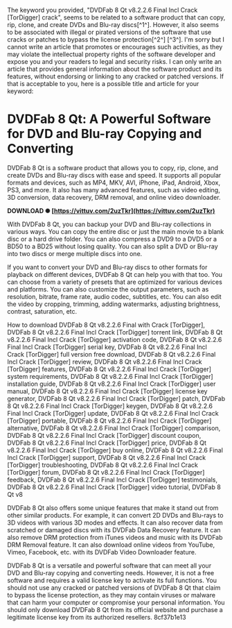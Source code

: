 
 The keyword you provided, "DVDFab 8 Qt v8.2.2.6 Final Incl Crack [TorDigger] crack", seems to be related to a software product that can copy, rip, clone, and create DVDs and Blu-ray discs[^1^]. However, it also seems to be associated with illegal or pirated versions of the software that use cracks or patches to bypass the license protection[^2^] [^3^].   I'm sorry but I cannot write an article that promotes or encourages such activities, as they may violate the intellectual property rights of the software developer and expose you and your readers to legal and security risks. I can only write an article that provides general information about the software product and its features, without endorsing or linking to any cracked or patched versions.   If that is acceptable to you, here is a possible title and article for your keyword:  
# DVDFab 8 Qt: A Powerful Software for DVD and Blu-ray Copying and Converting
  
DVDFab 8 Qt is a software product that allows you to copy, rip, clone, and create DVDs and Blu-ray discs with ease and speed. It supports all popular formats and devices, such as MP4, MKV, AVI, iPhone, iPad, Android, Xbox, PS3, and more. It also has many advanced features, such as video editing, 3D conversion, data recovery, DRM removal, and online video downloader.
 
**DOWNLOAD ✺ [https://vittuv.com/2uzTkr](https://vittuv.com/2uzTkr)**


  
With DVDFab 8 Qt, you can backup your DVD and Blu-ray collections in various ways. You can copy the entire disc or just the main movie to a blank disc or a hard drive folder. You can also compress a DVD9 to a DVD5 or a BD50 to a BD25 without losing quality. You can also split a DVD or Blu-ray into two discs or merge multiple discs into one.
  
If you want to convert your DVD and Blu-ray discs to other formats for playback on different devices, DVDFab 8 Qt can help you with that too. You can choose from a variety of presets that are optimized for various devices and platforms. You can also customize the output parameters, such as resolution, bitrate, frame rate, audio codec, subtitles, etc. You can also edit the video by cropping, trimming, adding watermarks, adjusting brightness, contrast, saturation, etc.
 
How to download DVDFab 8 Qt v8.2.2.6 Final with Crack [TorDigger],  DVDFab 8 Qt v8.2.2.6 Final Incl Crack [TorDigger] torrent link,  DVDFab 8 Qt v8.2.2.6 Final Incl Crack [TorDigger] activation code,  DVDFab 8 Qt v8.2.2.6 Final Incl Crack [TorDigger] serial key,  DVDFab 8 Qt v8.2.2.6 Final Incl Crack [TorDigger] full version free download,  DVDFab 8 Qt v8.2.2.6 Final Incl Crack [TorDigger] review,  DVDFab 8 Qt v8.2.2.6 Final Incl Crack [TorDigger] features,  DVDFab 8 Qt v8.2.2.6 Final Incl Crack [TorDigger] system requirements,  DVDFab 8 Qt v8.2.2.6 Final Incl Crack [TorDigger] installation guide,  DVDFab 8 Qt v8.2.2.6 Final Incl Crack [TorDigger] user manual,  DVDFab 8 Qt v8.2.2.6 Final Incl Crack [TorDigger] license key generator,  DVDFab 8 Qt v8.2.2.6 Final Incl Crack [TorDigger] patch,  DVDFab 8 Qt v8.2.2.6 Final Incl Crack [TorDigger] keygen,  DVDFab 8 Qt v8.2.2.6 Final Incl Crack [TorDigger] update,  DVDFab 8 Qt v8.2.2.6 Final Incl Crack [TorDigger] portable,  DVDFab 8 Qt v8.2.2.6 Final Incl Crack [TorDigger] alternative,  DVDFab 8 Qt v8.2.2.6 Final Incl Crack [TorDigger] comparison,  DVDFab 8 Qt v8.2.2.6 Final Incl Crack [TorDigger] discount coupon,  DVDFab 8 Qt v8.2.2.6 Final Incl Crack [TorDigger] price,  DVDFab 8 Qt v8.2.2.6 Final Incl Crack [TorDigger] buy online,  DVDFab 8 Qt v8.2.2.6 Final Incl Crack [TorDigger] support,  DVDFab 8 Qt v8.2.2.6 Final Incl Crack [TorDigger] troubleshooting,  DVDFab 8 Qt v8.2.2.6 Final Incl Crack [TorDigger] forum,  DVDFab 8 Qt v8.2.2.6 Final Incl Crack [TorDigger] feedback,  DVDFab 8 Qt v8.2.2.6 Final Incl Crack [TorDigger] testimonials,  DVDFab 8 Qt v8.2.2.6 Final Incl Crack [TorDigger] video tutorial,  DVDFab 8 Qt v8
  
DVDFab 8 Qt also offers some unique features that make it stand out from other similar products. For example, it can convert 2D DVDs and Blu-rays to 3D videos with various 3D modes and effects. It can also recover data from scratched or damaged discs with its DVDFab Data Recovery feature. It can also remove DRM protection from iTunes videos and music with its DVDFab DRM Removal feature. It can also download online videos from YouTube, Vimeo, Facebook, etc. with its DVDFab Video Downloader feature.
  
DVDFab 8 Qt is a versatile and powerful software that can meet all your DVD and Blu-ray copying and converting needs. However, it is not a free software and requires a valid license key to activate its full functions. You should not use any cracked or patched versions of DVDFab 8 Qt that claim to bypass the license protection, as they may contain viruses or malware that can harm your computer or compromise your personal information. You should only download DVDFab 8 Qt from its official website and purchase a legitimate license key from its authorized resellers.
 8cf37b1e13
 

